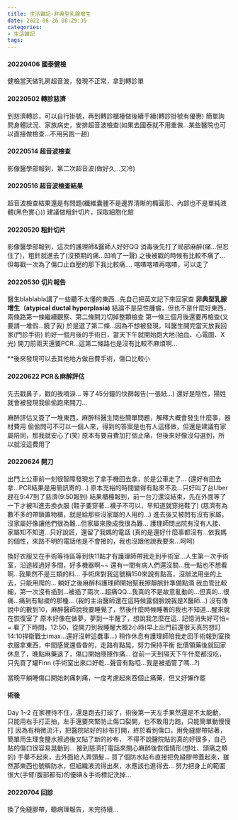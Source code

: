 ```yaml
---
title: 生活雜記-非典型乳腺增生
date: 2022-06-26 08:29:39
categories: 
- 生活雜記
tags:
---
```


#### 20220406 國泰健檢
健檢當天做乳房超音波，發現不正常，拿到轉診單
#### 20220502 轉診慈濟
到慈濟轉診，可以自行掛號，再到轉診櫃檯做後續手續(轉診掛號有優惠)
簡單詢問身體狀況、家族病史，安排超音波檢查(如果去國泰就不用重做...某些醫院也可以直接做檢查...不用另跑一趟)
#### 20220514 超音波檢查
影像醫學部報到，第二次超音波(做好久...又冷)
#### 20220516 超音波檢查結果
超音波檢查結果還是有問題(纖維囊腫不是邊界清晰的橢圓形、內部也不是單純液體(黑色實心))
建議做粗針切片，採取細胞化驗
#### 20220520 粗針切片
影像醫學部報到，這次的護理師&醫師人好好QQ
消毒後先打了局部麻醉(痛...但忍住了)，粗針就進去了(沒預期的痛...凹嗚了一聲)
之後被戳的時候有比較不痛了...但每戳一次為了傷口止血壓的那下我比較痛....
喀喳喀喳再喀喳，可以走了
#### 20220530 切片報告
醫生blablabla講了一些聽不太懂的東西...先自己把英文記下來回家查
**非典型乳腺增生（atypical ductal hyperplasia)**
結論不是惡性腫瘤，但也不是什麼好東西，兩條路第一條繼續觀察、第二條開刀切掉整顆檢查
第一條三個月後還要再檢查(又要請一堆假...饒了我)
於是選了第二條...因為不想被發現，叫醫生開完當天放我回家(門診手術)
約好一個月後的手術日，當天下午就開始跑大地(抽血、心電圖、X光)
開刀前兩天還要PCR...這第二條路也是沒有比較不麻煩啊...

**後來發現可以去其他地方做自費手術，傷口比較小
#### 20220622 PCR＆麻醉評估
先去戳鼻子，戳的我噴淚...
等了45分鐘的快篩報告(一張紙...)
還好是陰性，陽姓就會被發現我偷偷跑來開刀...

麻醉評估又簽了一堆東西，麻醉科醫生問些簡單問題，解釋大概會發生什麼事，器材費用
偷偷問可不可以一個人來，得到的答案是也有人這樣做，但還是建議有家屬陪同，那我就安心了(笑)
原本有要自費加打個止痛，但後來好像沒勾選到，所以就沒這費用了
#### 20220624 開刀
出門上公車前一刻很智障發現忘了拿手機回去拿，於是公車走了...
(還好有回去拿...PCR結果是用簡訊寄的...)
原本充裕的時間變得有點來不及...只好叫了台Uber趕在9:47到了慈濟(9:50報到)
結果櫃檯報到，前一台刀還沒結束，先在外面等了一下才被叫進去換衣服
(鞋子要穿著...襪子不可以，早知道就穿拖鞋了)
(慈濟有為數不多的帶鎖置物櫃，就是給那些沒家屬的人用的...)
進去後又被問有沒有家屬，沒家屬好像讓他們很為難...但家屬來換成我很為難...
護理師問出院有沒有人接、家屬知不知道...只好說謊，還留了我媽的電話
(真的是還好什麼事都沒有...依我媽的個性，來路不明的電話他是不會接的，我也沒跟他說我要來...呵呵)

換好衣服又在手術等待區等到快11點才有護理師帶我走到手術室...人生第一次手術室，沿途經過好多間，好多機器啊~~
還有一間有病人們還沒關...我一點也不想看啊...我果然不是三類的料...
手術床對我這號稱150來說有點高，沒辦法用坐的上去，只能用爬的...
躺好之後麻醉科護理師開始幫我擦靜脈針準備點滴
我血管比較細，第一次沒有插到...被插了兩次...超痛QQ...我真的不是故意亂動的...但真的...很痛...痛到有點痠的那種...
(我的主治醫師還在這時候露個臉說我是X醫師...)
沒有傳說中的數到10，麻醉醫師說我要睡覺了，然後什麼時候睡著的我也不知道...醒來就在恢復室了
原本好像在做夢，夢到一半醒了，想說我怎麼在這...記憶消失好可怕= =
看了下時間，12:50，從開刀到我睡醒大概2小時(早上出門前還很天真的想訂14:10捍衛戰士imax...還好沒幹這蠢事...)
稍作休息有護理師陪我走回手術報到室換衣服拿東西，中間感覺還昏昏的，走路有點晃，努力保持平衡
批價領藥後就回家休息了，晚點麻藥退了，傷口開始隱隱作痛...
從前一天到隔天下午什麼都沒吃，只先買了罐Finn
(手術室出來口好乾...聲音有點啞...我是被插管了嗎...?)

當晚平躺睡傷口開始刺痛刺痛，一度考慮起來吞個止痛藥，但又好懶作罷
#### 術後
Day 1~2
在家裡待不住，還是跑去打球了，術後第一天左手果然還是不太能動，只能用右手打正拍，左手還要夾緊防止傷口裂開，也不敢用力跑，只能簡單動慢慢打
因為有稍微流汗，把醫院貼好的紗布打開，終於看到傷口，用免縫膠帶貼著，簡單用生理食鹽水擦過後又貼了新的紗布，
不得不說醫院貼的真的好很多，自己貼的傷口很容易晃動到...
接到慈濟打電話來關心麻醉後恢復情形(想吐、頭痛之類的)
手舉不起來，去外面給人弄頭髮...
買了個防水貼布直接把免縫膠帶蓋起來，雖然那東西也號稱防水，但組織液流得出來，水應該也進得去...
努力把身上的範圍很大(手臂/腹部都有)的優碘＆手術標記洗掉...

#### 20220704 回診
換了免縫膠帶，聽病理報告，未完待續...
